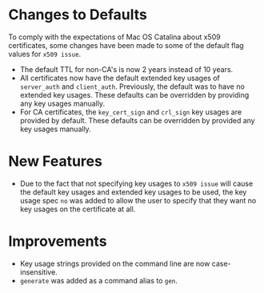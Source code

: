 # Changes to Defaults

To comply with the expectations of Mac OS Catalina
about x509 certificates, some changes have been made to
some of the default flag values for `x509 issue`.

* The default TTL for non-CA's is now 2 years instead of 10 years.
* All certificates now have the default extended key usages of `server_auth` and `client_auth`. Previously, the default was to have no extended key usages. These defaults can be overridden by providing any key usages manually.
* For CA certificates, the `key_cert_sign` and `crl_sign` key usages are provided by default. These defaults can be overridden by provided any key usages manually.

# New Features

* Due to the fact that not specifying key usages to `x509 issue` will cause the default key usages and extended key usages to be used, the key usage spec `no` was added to allow the user to specify that they want no key usages on the certificate at all.

# Improvements

* Key usage strings provided on the command line are now case-insensitive.
* `generate` was added as a command alias to `gen`.